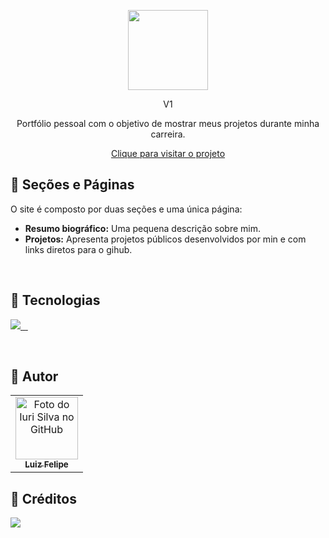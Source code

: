 <p align="center">
  <a href="https://discord.com/invite/fTacV8shZ6">
    <img src="https://i.imgur.com/rSfbHTj.png" width="128">
  </a>
</p>
<p align="center">
V1
</p>
<p align="center">
Portfólio pessoal com o objetivo de mostrar meus projetos durante minha carreira.
</p>

<p align="center">
  <a href="https://v1.meluiz.com/">Clique para visitar o projeto</a>
</p>

## 🔖 Seções e Páginas
O site é composto por duas seções e uma única página:

- **Resumo biográfico:** Uma pequena descrição sobre mim.
- **Projetos:** Apresenta projetos públicos desenvolvidos por min e com links diretos para o gihub.

<br />

## 📃 Tecnologias
<p align="left">
  <a aria-label="Next logo" href="https://nextjs.org/">
    <img src="https://img.shields.io/badge/Next-black?style=for-the-badge&logo=next.js&logoColor=white">
  </a>
  <a aria-label="Typescript logo" href="https://www.typescriptlang.org/">
    <img alt="" src="https://img.shields.io/badge/typescript-%23007ACC.svg?style=for-the-badge&logo=typescript&logoColor=white">
  </a>
  <a aria-label="Discord Server" href="https://discord.gg/fTacV8shZ6">
    <img alt="" src="https://img.shields.io/badge/meluiz-%237289DA.svg?style=for-the-badge&logo=discord&logoColor=white">
  </a>
  <a aria-label="Styled Components Logo" href="https://styled-components.com/">
    <img alt="" src="https://img.shields.io/badge/styled--components-DB7093?style=for-the-badge&logo=styled-components&logoColor=white">
  </a>
</p>

<br />

## 🎉 Autor
<table>
  <tr>
    <td align="center">
      <a href="https://github.com/meluiz">
        <img src="https://avatars.githubusercontent.com/u/52682525?v=4" width="100px;" alt="Foto do Iuri Silva no GitHub"/><br>
        <sub>
          <b>Luiz Felipe</b>
        </sub>
      </a>
    </td>
  </tr>
</table>

## 🌈 Créditos

<p align="left">
  <a aria-label="Dribble logo" href="https://dribbble.com/shots/9809111-Developer-Dark-Grid-Portfolio">
    <img src="https://img.shields.io/badge/Dribbble-EA4C89?style=for-the-badge&logo=dribbble&logoColor=white">
  </a>
</p>
